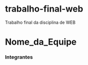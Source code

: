 # trabalho-final-web
Trabalho final da disciplina de WEB

# Nome_da_Equipe

### Integrantes
[comment]: <> (
    Camilly Vitoria Almeida Soares https://github.com/camillysoares
    Evelyn Emanuelly Oliveira Costa https://github.com/nyx7lyn
    Jhonata Ramires Almeida https://github.com/Jhow-Almeida
    Samuel Juneo de Andrade Costa https://github.com/Samuelndrade
    Vitor Manoel Marques Reis https://github.com/VitorReis7
)

